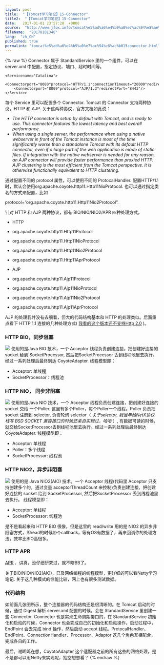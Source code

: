 ```yaml
---
layout: post
title:  "【Tomcat学习笔记】15-Connector"
title2:  "【Tomcat学习笔记】15-Connector"
date:   2017-01-01 23:57:28  +0800
source:  "http://www.jfox.info/tomcat%e5%ad%a6%e4%b9%a0%e7%ac%94%e8%ae%b015connector.html"
fileName:  "20170101348"
lang:  "zh_CN"
published: true
permalink: "tomcat%e5%ad%a6%e4%b9%a0%e7%ac%94%e8%ae%b015connector.html"
---
```

{% raw %}
Connector 属于 StandardService 里的一个组件，可以在 server.xml 中配置，指定协议、端口、超时时间等。 

    <Servicename="Catalina">
        <Connectorport="8080"protocol="HTTP/1.1"connectionTimeout="20000"redirectPort="8443"/> 
        <Connectorport="8009"protocol="AJP/1.3"redirectPort="8443"/>                         
    </Service>
    

每个 Service 里可以配置多个 Connector. Tomcat 的 Connector 支持两种协议，HTTP 和 AJP. 关于这两种协议，官方文档如此说：

- *The HTTP connector is setup by default with Tomcat, and is ready to use. This connector features the lowest latency and best overall performance.*
- *When using a single server, the performance when using a native webserver in front of the Tomcat instance is most of the time significantly worse than a standalone Tomcat with its default HTTP connector, even if a large part of the web application is made of static files. If integration with the native webserver is needed for any reason, an AJP connector will provide faster performance than proxied HTTP. AJP clustering is the most efficient from the Tomcat perspective. It is otherwise functionally equivalent to HTTP clustering.*

通过配置不同的 protocol 属性，可以使用不同的 ProtocalHandler. 配置HTTP/1.1时，默认会使用org.apache.coyote.http11.Http11NioProtocol. 也可以通过指定类名的方式来配置，比如

protocol=”org.apache.coyote.http11.Http11Nio2Protocol”.

针对 HTTP 和 AJP 两种协议，都有 BIO/NIO/NIO2/APR 四种处理方式。

-  HTTP 
  
- org.apache.coyote.http11.Http11Protocol
- org.apache.coyote.http11.Http11NioProtocol
- org.apache.coyote.http11.Http11Nio2Protocol
- org.apache.coyote.http11.Http11AprProtocol

-  AJP 
  
- org.apache.coyote.http11.Ajp11Protocol
- org.apache.coyote.http11.Ajp11NioProtocol
- org.apache.coyote.http11.Ajp11Nio2Protocol
- org.apache.coyote.http11.Ajp11AprProtocol

 AJP 的处理我并没有去细看，但大的代码结构基本和 HTTP 的处理类似。后面重点看下 HTTP 1.1 连接的几种处理方式( [我看的这个版本还不支持Http 2.0](http://www.jfox.info/go.php?url=https://stackoverflow.com/questions/30855281/tomcat-support-for-http-2-0/37889873#37889873) )。 

###  HTTP BIO，同步阻塞 

![](cedd439.png) 使用的是Java BIO 技术，一个 Acceptor 线程负责创建连接，把创建好连接的 socket 给到 SocketProcessor, 然后把SocketProcessor 丢到线程池里去执行。经过一系列处理后最终到达 CoyoteAdapter. 线程模型即： 

- Acceptor: 单线程
- SocketProcessor：线程池

###  HTTP NIO， 同步非阻塞 

![](c9457bc.png) 使用的是Java NIO 技术，一个 Acceptor 线程负责创建连接，把创建好连接的 socket 交给 一个Poller. 这里有多个Poller，每个Poller一个线程。Poller 负责把 socket 注册到 selector, 负责轮询 selector（ *关于selector, 我当年给NetX协议栈写 BSD SOCKET 兼容接口的时候还亲自实现过，哈哈* ）, 有数据可读的时候，就交给SocketProcessor丢到线程池里去执行。经过一系列处理后最终到达 CoyoteAdapter. 线程模型即： 

- Acceptor: 单线程
- Poller：多个线程
- SocketProcessor: 线程池

###  HTTP NIO2，异步非阻塞 

![](c6d3e0c.png) 使用的是 Java NIO2(AIO) 技术，一个 Acceptor 线程(代码里 Acceptor 只支持创建多个的，通过变量 acceptorThreadCount 来控制)负责创建连接，把创建好连接的 socket 给到 SocketProcessor, 然后把SocketProcessor 丢到线程池里去执行。 线程模型即： 

- Acceptor: 单线程
- SocketProcessor: 线程池

是不是看起来和 HTTP BIO 很像，但是这里的 read/write 用的是 NIO2 的异步非阻塞方式，即read的时候带个callback，等有OS有数据了，再来回调你的处理方法，效率比BIO高很多。

###  HTTP APR 

[APR](http://www.jfox.info/go.php?url=http://apr.apache.org/) ，讲真，没仔细研究过，就不瞎BB了。 

 关于BIO/NIO/NIO2(AIO)，已及网络编程的线程模型，更详细的可以看Netty学习笔记. 关于这几种模式的性能比较，网上也有很多测试数据。 

###  代码结构 

如前面几张图所示，整个连接器的代码结构还是很清晰的。在 Tomcat 启动的时候，通过 Digest 解析 server.xml 配置的时候，会在 StandardService 里创建一些 Connector. Connector 也是实现生命周期接口的，在 StandardService 初始化和启动的时候，Connector 也会完成自己的初始化和启动操作，启动过程中，EndPoint 会去完成 bind 操作，然后启动 accept 线程。ProtocalHandler、EndPoint、ConnectionHandler、Processor、Adaptor 这几个角色互相配合，完成各自的工作。

最后，谢晞鸣在想，CoyotoAdapter 这个适配器之前的所有这些的网络处理，是不是都可以用Netty来实现呢，抽空想想看？
{% endraw %}